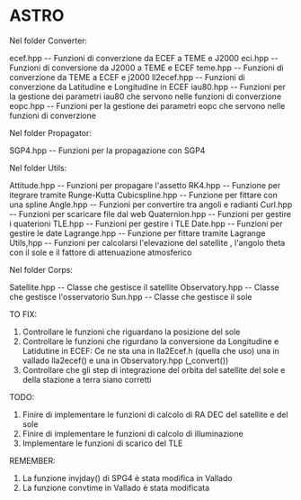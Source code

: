 # ASTRO


Nel folder Converter:

ecef.hpp      -- Funzioni di converzione da ECEF a TEME e J2000
eci.hpp        -- Funzioni di conversione da J2000 a TEME e ECEF
teme.hpp     -- Funzioni di converzione da TEME a ECEF e j2000
ll2ecef.hpp  -- Funzioni di converzione da Latitudine e Longitudine in ECEF
iau80.hpp    -- Funzioni per la gestione dei parametri iau80 che servono nelle funzioni di converzione
eopc.hpp     -- Funzioni per la gestione dei parametri eopc che servono nelle funzioni di converzione


Nel folder Propagator:

SGP4.hpp  -- Funzioni per la propagazione con SGP4


Nel folder Utils:

Attitude.hpp -- Funzioni per propagare l'assetto
RK4.hpp  -- Funzione per itegrare tramite Runge-Kutta
Cubicspline.hpp -- Funzione per fittare con una spline
Angle.hpp  -- Funzioni per convertire tra angoli e radianti
Curl.hpp -- Funzioni per scaricare file dal web
Quaternion.hpp -- Funzioni per gestire i quaterioni
TLE.hpp -- Funzioni per gestire i TLE
Date.hpp -- Funzioni per gestire le date
Lagrange.hpp -- Funzione per fittare tramite Lagrange
Utils,hpp -- Funzioni per calcolarsi l'elevazione del satellite , l'angolo theta con il sole e il fattore di attenuazione atmosferico


Nel folder Corps:

Satellite.hpp -- Classe che gestisce il satellite
Observatory.hpp -- Classe che gestisce l'osservatorio
Sun.hpp -- Classe che gestisce il sole


TO FIX:
1) Controllare le funzioni che riguardano la posizione del sole
2) Controllare le funzioni che rigurdano la conversione da Longitudine e Latidutine in ECEF:
    Ce ne sta una in lla2Ecef.h (quella che uso) una in vallado lla2ecef() e una in Observatory.hpp (_convert())
3) Controllare che gli step di integrazione del orbita del satellite del sole e della stazione a terra siano corretti


TODO:
1) Finire di implementare le funzioni di calcolo di RA DEC del satellite e del sole
2) Finire di implementare le funzioni di calcolo di illuminazione
3) Implementare le funzioni di scarico del TLE


REMEMBER:
1) La funzione invjday() di SPG4 è stata modifica in Vallado
2) La funzione convtime in Vallado è stata modificata
